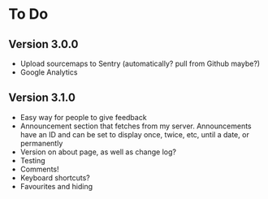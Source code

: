# To Do

## Version 3.0.0
- Upload sourcemaps to Sentry (automatically? pull from Github maybe?)
- Google Analytics

## Version 3.1.0
- Easy way for people to give feedback
- Announcement section that fetches from my server. Announcements have an ID and can be set to display once, twice, etc, until a date, or permanently
- Version on about page, as well as change log?
- Testing
- Comments!
- Keyboard shortcuts?
- Favourites and hiding

